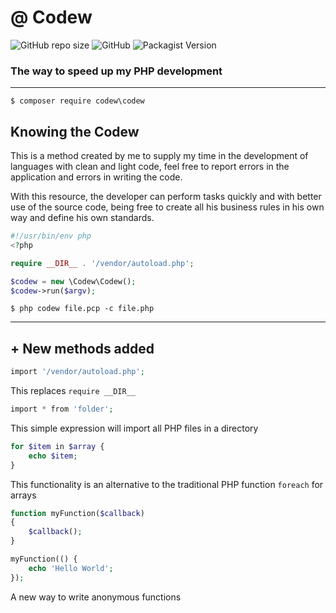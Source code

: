 # @ Codew

![GitHub repo size](https://img.shields.io/github/repo-size/ianpatricck/codew) ![GitHub](https://img.shields.io/github/license/ianpatricck/codew)
![Packagist Version](https://img.shields.io/packagist/v/codew/codew)

### The way to speed up my PHP development

---

```
$ composer require codew\codew
```

## Knowing the Codew

This is a method created by me to supply my time in the development of languages with clean and light code, feel free to report errors in the application and errors in writing the code.

With this resource, the developer can perform tasks quickly and with better use of the source code, being free to create all his business rules in his own way and define his own standards.

```php
#!/usr/bin/env php
<?php

require __DIR__ . '/vendor/autoload.php';

$codew = new \Codew\Codew();
$codew->run($argv);
```

```
$ php codew file.pcp -c file.php
```

---

## + New methods added

```php
import '/vendor/autoload.php';
```

This replaces ```require __DIR__ ```

```php
import * from 'folder';
```

This simple expression will import all PHP files in a directory

```php
for $item in $array {
    echo $item;
}
```

This functionality is an alternative to the traditional PHP function ```foreach``` for arrays

```php
function myFunction($callback)
{
    $callback();
}

myFunction(() {
    echo 'Hello World';
});
```

A new way to write anonymous functions


